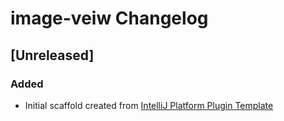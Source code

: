 <!-- Keep a Changelog guide -> https://keepachangelog.com -->

# image-veiw Changelog

## [Unreleased]
### Added
- Initial scaffold created from [IntelliJ Platform Plugin Template](https://github.com/JetBrains/intellij-platform-plugin-template)
